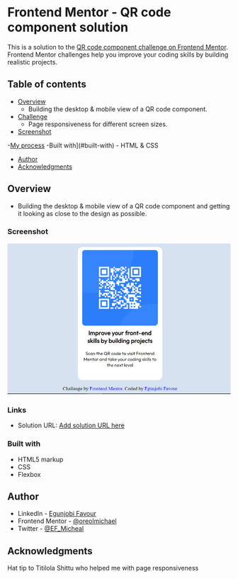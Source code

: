 # Frontend Mentor - QR code component solution

This is a solution to the [QR code component challenge on Frontend Mentor](https://www.frontendmentor.io/challenges/qr-code-component-iux_sIO_H). Frontend Mentor challenges help you improve your coding skills by building realistic projects. 

## Table of contents

- [Overview](the-overview)
  - Building the desktop & mobile view of a QR code component.
- [Challenge](#the-challenge)
  - Page responsiveness for different screen sizes.
- [Screenshot](#screenshot)

-[My process](#my-process)
   -Built with](#built-with)
    - HTML & CSS
- [Author](#author)
- [Acknowledgments](#acknowledgements)

## Overview
- Building the desktop & mobile view of a QR code component and getting it looking as close to the design as possible.

### Screenshot

![](./images/qr_code_challenge.png)

### Links

- Solution URL: [Add solution URL here](https://your-solution-url.com)

### Built with

- HTML5 markup
- CSS
- Flexbox

## Author
- LinkedIn - [Egunjobi Favour](https://www.linkedin.com/in/egunjobi-favour)
- Frontend Mentor - [@oreolmichael](https://www.frontendmentor.io/profile/oreolmichael)
- Twitter - [@EF_Micheal](https://www.twitter.com/EF_Micheal)

## Acknowledgments

Hat tip to Titilola Shittu who helped me with page responsiveness

















